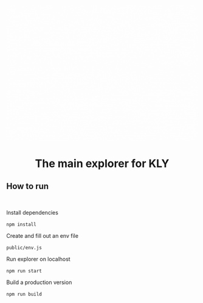 <div align="center">

<img src="./images/KlyntarScanPreview.gif">

<h1>The main explorer for KLY</h1>

</div>


## <b>How to run</b>

<br/>

Install dependencies

```code
npm install
```
Create and fill out an env file


```code
public/env.js
```
Run explorer on localhost


```code
npm run start
```

Build a production version


```code
npm run build
```
